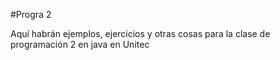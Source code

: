 #Progra 2

Aquí habrán ejemplos, ejercicios y otras cosas para la clase de programación 2 en java en Unitec
